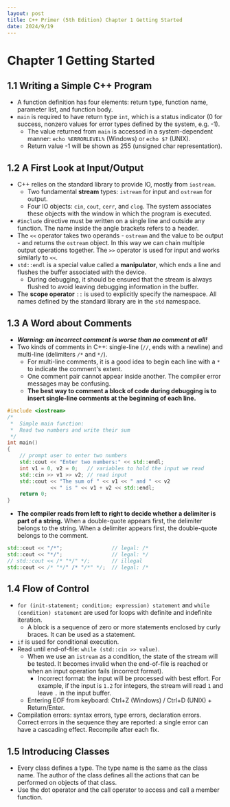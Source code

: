 ```yaml
---
layout: post
title: C++ Primer (5th Edition) Chapter 1 Getting Started
date: 2024/9/19
---
```


# Chapter 1 Getting Started

## 1.1 Writing a Simple C++ Program

- A function definition has four elements: return type, function name, parameter list, and function body.
- `main` is required to have return type `int`, which is a status indicator (0 for success, nonzero values for error types defined by the system, e.g. -1).
  - The value returned from `main` is accessed in a system-dependent manner: `echo %ERRORLEVEL%` (Windows) or `echo $?` (UNIX).
  - Return value -1 will be shown as 255 (unsigned char representation).

## 1.2 A First Look at Input/Output

- C++ relies on the standard library to provide IO, mostly from `iostream`.
  - Two fundamental **stream** types: `istream` for input and `ostream` for output.
  - Four IO objects: `cin`, `cout`, `cerr`, and `clog`. The system associates these objects with the window in which the program is executed.
- `#include` directive must be written on a single line and outside any function. The name inside the angle brackets refers to a header.
- The `<<` operator takes two operands - `ostream` and the value to be output - and returns the `ostream` object. In this way we can chain multiple output operations together. The `>>` operator is used for input and works similarly to `<<`.
- `std::endl` is a special value called a **manipulator**, which ends a line and flushes the buffer associated with the device.
  - During debugging, it should be ensured that the stream is always flushed to avoid leaving debugging information in the buffer.
- The **scope operator** `::` is used to explicitly specify the namespace. All names defined by the standard library are in the `std` namespace.

## 1.3 A Word about Comments

- ***Warning: an incorrect comment is worse than no comment at all!***
- Two kinds of comments in C++: single-line (`//`, ends with a newline) and multi-line (delimiters `/*` and `*/`).
  - For multi-line comments, it is a good idea to begin each line with a `*` to indicate the comment's extent.
  - One comment pair cannot appear inside another. The compiler error messages may be confusing.
  - **The best way to comment a block of code during debugging is to insert single-line comments at the beginning of each line.**

```cpp
#include <iostream> 
/*
 *  Simple main function:
 *  Read two numbers and write their sum 
 */
int main()
{
    // prompt user to enter two numbers
    std::cout << "Enter two numbers:" << std::endl; 
    int v1 = 0, v2 = 0;   // variables to hold the input we read 
    std::cin >> v1 >> v2; // read input
    std::cout << "The sum of " << v1 << " and " << v2
              << " is " << v1 + v2 << std::endl;
    return 0;
}
```

- **The compiler reads from left to right to decide whether a delimiter is part of a string.** When a double-quote appears first, the delimiter belongs to the string. When a delimiter appears first, the double-quote belongs to the comment.

```cpp
std::cout << "/*";                // legal: /*
std::cout << "*/";                // legal: */
// std::cout << /* "*/" */;       // illegal
std::cout << /* "*/" /* "/*" */;  // legal: /*
```


## 1.4 Flow of Control

- `for (init-statement; condition; expression) statement` and `while (condition) statement` are used for loops with definite and indefinite iteration.
  - A block is a sequence of zero or more statements enclosed by curly braces. It can be used as a statement.
- `if` is used for conditional execution.
- Read until end-of-file: `while (std::cin >> value)`.
  - When we use an `istream` as a condition, the state of the stream will be tested. It becomes invalid when the end-of-file is reached or when an input operation fails (incorrect format).
    - Incorrect format: the input will be processed with best effort. For example, if the input is `1.2` for integers, the stream will read `1` and leave `.` in the input buffer.
  - Entering EOF from keyboard: Ctrl+Z (Windows) / Ctrl+D (UNIX) + Return/Enter.
- Compilation errors: syntax errors, type errors, declaration errors. Correct errors in the sequence they are reported: a single error can have a cascading effect. Recompile after each fix.

## 1.5 Introducing Classes

- Every class defines a type. The type name is the same as the class name. The author of the class defines all the actions that can be performed on objects of that class.
- Use the dot operator and the call operator to access and call a member function.
